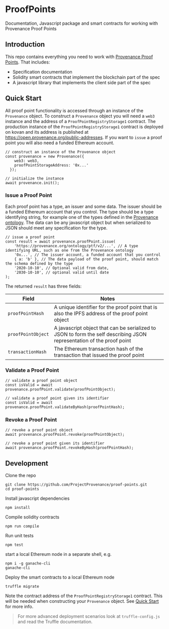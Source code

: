 # ProofPoints
Documentation, Javascript package and smart contracts for working with Provenance Proof Points

## Introduction

This repo contains everything you need to work with [Provenance Proof Points](https://open.provenance.org/proof-points). That includes:

- Specification documentation
- Solidity smart contracts that implement the blockchain part of the spec
- A javascript library that implements the client side part of the spec

## Quick Start

All proof point functionality is accessed through an instance of the `Provenance` object. To construct a `Provenance` object you will need a `web3` instance and the address of a `ProofPointRegistryStorage1` contract. The production instance of the `ProofPointRegistryStorage1` contract is deployed on kovan and its address is published at https://open.provenance.org/public-addresses. If you want to `issue` a proof point you will also need a funded Ethereum account.

```
// construct an instance of the Provenance object
const provenance = new Provenance({
    web3: web3,
    proofPointStorageAddress: '0x...'
  });

// initialize the instance
await provenance.init();
```

### Issue a Proof Point

Each proof point has a type, an issuer and some data. The issuer should be a funded Ethereum account that you control. The type should be a type identifying string, for example one of the types defined in the [Provenance ontology](https://open.provenance.org/ontology). The data can be any javascript object but when serialized to JSON should meet any specification for the type.

```
// issue a proof point
const result = await provenance.proofPoint.issue(
    'https://provenance.org/ontology/ptf/v2/...', // A type identifying URL, such as one from the Provenance ontology
    '0x...', // The issuer account, a funded account that you control
    { a: 'b' }, // The data payload of the proof point, should match the schema defined by the type
    '2020-10-10', // Optional valid from date,
    '2030-10-10', // optional valid until date
);
```

The returned `result` has three fields:

| Field | Notes |
|-------|-------|
| `proofPointHash` | A unique identifier for the proof point that is also the IPFS address of the proof point object |
| `proofPointObject` | A javascript object that can be serialized to JSON to form the self describing JSON representation of the proof point |
| `transactionHash` | The Ethereum transaction hash of the transaction that issued the proof point |

### Validate a Proof Point

```
// validate a proof point object
const isValid = await provenance.proofPoint.validate(proofPointObject);

// validate a proof point given its identifier
const isValid = await provenance.proofPoint.validateByHash(proofPointHash);
```

### Revoke a Proof Point

```
// revoke a proof point object
await provenance.proofPoint.revoke(proofPointObject);

// revoke a proof point given its identifier
await provenance.proofPoint.revokeByHash(proofPointHash);
```

## Development

Clone the repo

```
git clone https://github.com/ProjectProvenance/proof-points.git 
cd proof-points
```

Install javascript dependencies

```
npm install
```

Compile solidity contracts

```
npm run compile
```

Run unit tests

```
npm test
```

start a local Ethereum node in a separate shell, e.g.

```
npm i -g ganache-cli
ganache-cli
```

Deploy the smart contracts to a local Ethereum node

```
truffle migrate
```

Note the contract address of the `ProofPointRegistryStorage1` contract. This will be needed when constructing your `Provenance` object. See [Quick Start](#quick-start) for more info.

> For more advanced deployment scenarios look at `truffle-config.js` and read the Truffle documentation.


